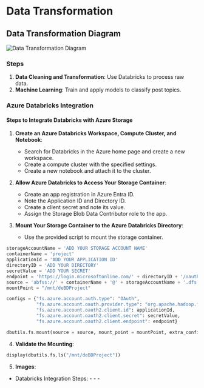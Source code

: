 # Data Transformation

## Data Transformation Diagram

![Data Transformation Diagram](data_transformation_diagram.png)

### Steps

1. **Data Cleaning and Transformation**: Use Databricks to process raw data.
2. **Machine Learning**: Train and apply models to classify post topics.

### Azure Databricks Integration

#### Steps to Integrate Databricks with Azure Storage

1. **Create an Azure Databricks Workspace, Compute Cluster, and Notebook**:
   - Search for Databricks in the Azure home page and create a new workspace.
   - Create a compute cluster with the specified settings.
   - Create a new notebook and attach it to the cluster.

2. **Allow Azure Databricks to Access Your Storage Container**:
   - Create an app registration in Azure Entra ID.
   - Note the Application ID and Directory ID.
   - Create a client secret and note its value.
   - Assign the Storage Blob Data Contributor role to the app.

3. **Mount Your Storage Container to the Azure Databricks Directory**:
   - Use the provided script to mount the storage container.

```python
storageAccountName = 'ADD YOUR STORAGE ACCOUNT NAME'
containerName = 'project'
applicationId = 'ADD YOUR APPLICATION ID'
directoryID = 'ADD YOUR DIRECTORY'
secretValue = 'ADD YOUR SECRET'
endpoint = 'https://login.microsoftonline.com/' + directoryID + '/oauth2/token'
source = 'abfss://' + containerName + '@' + storageAccountName + '.dfs.core.windows.net/'
mountPoint = "/mnt/deBDProject"

configs = {"fs.azure.account.auth.type": "OAuth",
           "fs.azure.account.oauth.provider.type": "org.apache.hadoop.fs.azurebfs.oauth2.ClientCredsTokenProvider",
           "fs.azure.account.oauth2.client.id": applicationId,
           "fs.azure.account.oauth2.client.secret": secretValue,
           "fs.azure.account.oauth2.client.endpoint": endpoint}

dbutils.fs.mount(source = source, mount_point = mountPoint, extra_configs = configs)
```

4. **Validate the Mounting**:
```py
display(dbutils.fs.ls("/mnt/deBDProject"))
```
5. **Images**:
-   Databricks Integration Steps:
		- 
		- 
		-